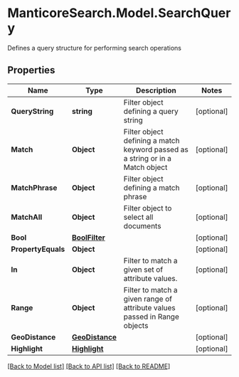 # ManticoreSearch.Model.SearchQuery
Defines a query structure for performing search operations

## Properties

Name | Type | Description | Notes
------------ | ------------- | ------------- | -------------
**QueryString** | **string** | Filter object defining a query string | [optional] 
**Match** | **Object** | Filter object defining a match keyword passed as a string or in a Match object | [optional] 
**MatchPhrase** | **Object** | Filter object defining a match phrase | [optional] 
**MatchAll** | **Object** | Filter object to select all documents | [optional] 
**Bool** | [**BoolFilter**](BoolFilter.md) |  | [optional] 
**PropertyEquals** | **Object** |  | [optional] 
**In** | **Object** | Filter to match a given set of attribute values. | [optional] 
**Range** | **Object** | Filter to match a given range of attribute values passed in Range objects | [optional] 
**GeoDistance** | [**GeoDistance**](GeoDistance.md) |  | [optional] 
**Highlight** | [**Highlight**](Highlight.md) |  | [optional] 

[[Back to Model list]](../README.md#documentation-for-models) [[Back to API list]](../README.md#documentation-for-api-endpoints) [[Back to README]](../README.md)


